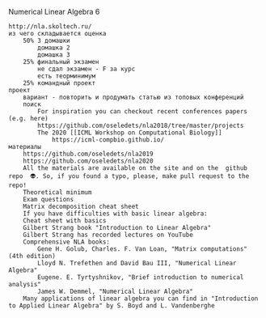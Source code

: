Numerical Linear Algebra 6

    http://nla.skoltech.ru/
    из чего складывается оценка
        50% 3 домашки
            домашка 2
            домашка 3
        25% финальный экзамен
            не сдал экзамен - F за курс
            есть теорминимум
        25% командный проект
    проект
        вариант - повторить и продумать статью из топовых конференций
        поиск
            For inspiration you can checkout recent conferences papers (e.g. here)
            https://github.com/oseledets/nla2018/tree/master/projects
            The 2020 [[ICML Workshop on Computational Biology]]
                https://icml-compbio.github.io/
    материалы
        https://github.com/oseledets/nla2019
        https://github.com/oseledets/nla2020
        All the materials are available on the site and on the  github repo  👽. So, if you found a typo, please, make pull request to the repo!
        Theoretical minimum
        Exam questions
        Matrix decomposition cheat sheet
        If you have difficulties with basic linear algebra:
        Cheat sheet with basics
        Gilbert Strang book "Introduction to Linear Algebra"
        Gilbert Strang has recorded lectures on YouTube
        Comprehensive NLA books:
            Gene H. Golub, Charles. F. Van Loan, "Matrix computations" (4th edition)
            Lloyd N. Trefethen and David Bau III, "Numerical Linear Algebra"
            Eugene. E. Tyrtyshnikov, "Brief introduction to numerical analysis"
            James W. Demmel, "Numerical Linear Algebra"
        Many applications of linear algebra you can find in "Introduction to Applied Linear Algebra" by S. Boyd and L. Vandenberghe